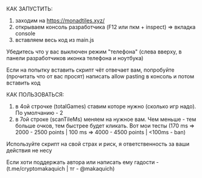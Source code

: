 КАК ЗАПУСТИТЬ:
1. заходим на https://monadtiles.xyz/
2. открываем консоль разработчика (F12 или пкм + inspect) => вкладка console
3. вставляем весь код из main.js

Убедитесь что у вас выключен режим "телефона" (слева вверху, в панели разработчиков иконка телефона и ноутбука)

Если на попытку вставить скрипт чёт отвечает вам, попробуйте (прочитать что от вас просят) написать allow pasting в консоль и потом вставить код

КАК ПОЛЬЗОВАТЬСЯ:
1. в 4ой строчке (totalGames) ставим которе нужно (сколько игр надо). По умолчанию - 2
2. в 7ой строке (scanTileMs) меняем на нужное вам. Чем меньше - тем больше очков, тем быстрее будет кликать. Вот мои тесты (170 ms => 2000 - 2500 points | 100 ms => 4000 - 4500 points | <100ms - ban)

Используйте скрипт на свой страх и риск, я ответственность за ваши действия не несу

Если хоти поддержать автора или написать ему гадости - (t.me/cryptomakaquich | тг - @makaquich)
